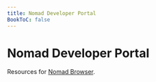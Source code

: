 ```yaml
---
title: Nomad Developer Portal
BookToC: false
---
```


# Nomad Developer Portal

Resources for [Nomad Browser](https://github.com/knownasilya/nomad).

